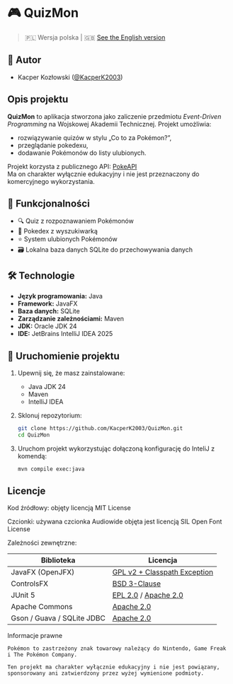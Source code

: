 # 🎮 QuizMon

> 🇵🇱 Wersja polska | 🇬🇧 [See the English version](README.eng.md)

## 👥 Autor
- Kacper Kozłowski ([@KacperK2003](https://github.com/KacperK2003))

## Opis projektu

**QuizMon** to aplikacja stworzona jako zaliczenie przedmiotu *Event-Driven Programming* na Wojskowej Akademii Technicznej. Projekt umożliwia:

- rozwiązywanie quizów w stylu „Co to za Pokémon?”,
- przeglądanie pokedexu,
- dodawanie Pokémonów do listy ulubionych.

Projekt korzysta z publicznego API: [PokeAPI](https://pokeapi.co/)  
Ma on charakter wyłącznie edukacyjny i nie jest przeznaczony do komercyjnego wykorzystania.

## 🧩 Funkcjonalności

- 🔍 Quiz z rozpoznawaniem Pokémonów
- 📖 Pokedex z wyszukiwarką
- ⭐ System ulubionych Pokémonów
- 🗃️ Lokalna baza danych SQLite do przechowywania danych

## 🛠️ Technologie

- **Język programowania:** Java
- **Framework:** JavaFX
- **Baza danych:** SQLite
- **Zarządzanie zależnościami:** Maven
- **JDK:** Oracle JDK 24
- **IDE:** JetBrains IntelliJ IDEA 2025

## 🚀 Uruchomienie projektu

1. Upewnij się, że masz zainstalowane:
   - Java JDK 24
   - Maven
   - IntelliJ IDEA

2. Sklonuj repozytorium:
   ```bash
   git clone https://github.com/KacperK2003/QuizMon.git
   cd QuizMon
   ```
3. Uruchom projekt wykorzystując dołączoną konfigurację do InteliJ z komendą:
   ```bash
   mvn compile exec:java
   ```

## Licencje

Kod źródłowy: objęty licencją MIT License

Czcionki: używana czcionka Audiowide objęta jest licencją SIL Open Font License

Zależności zewnętrzne:

| Biblioteka | Licencja |
|------------|----------|
| JavaFX (OpenJFX) | [GPL v2 + Classpath Exception](https://openjdk.org/legal/gplv2+ce.html) |
| ControlsFX | [BSD 3-Clause](https://opensource.org/licenses/BSD-3-Clause) |
| JUnit 5 | [EPL 2.0](https://www.eclipse.org/legal/epl-2.0/) / [Apache 2.0](https://www.apache.org/licenses/LICENSE-2.0) |
| Apache Commons | [Apache 2.0](https://www.apache.org/licenses/LICENSE-2.0) |
| Gson / Guava / SQLite JDBC | [Apache 2.0](https://www.apache.org/licenses/LICENSE-2.0) |

Informacje prawne

    Pokémon to zastrzeżony znak towarowy należący do Nintendo, Game Freak i The Pokémon Company.

    Ten projekt ma charakter wyłącznie edukacyjny i nie jest powiązany, sponsorowany ani zatwierdzony przez wyżej wymienione podmioty.
